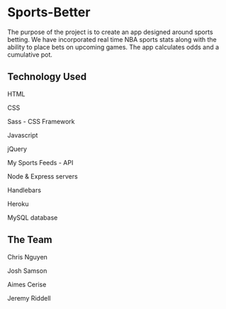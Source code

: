 # Sports-Better


The purpose of the project is to create an app designed around sports betting.  We have incorporated real time NBA sports stats along with the ability to place bets on upcoming games. The app calculates odds and a cumulative pot.


   ## Technology Used

HTML 

CSS 

Sass - CSS Framework

Javascript 

jQuery

My Sports Feeds - API

Node & Express servers

Handlebars

Heroku

MySQL database


 ##   The Team

Chris Nguyen

Josh Samson

Aimes Cerise

Jeremy Riddell




